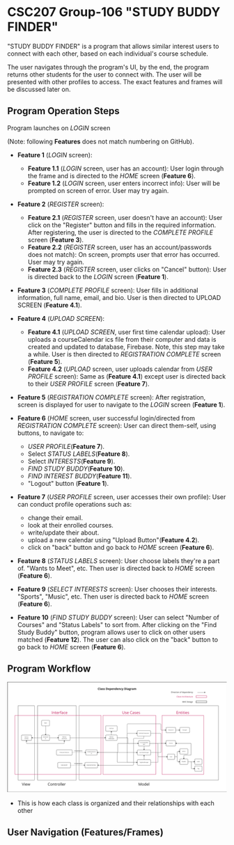# CSC207 Group-106 "STUDY BUDDY FINDER"

"STUDY BUDDY FINDER" is a program that allows similar interest users to connect with each other, based
on each individual's course schedule.

The user navigates through the program's UI, by the end, the program returns other students for the user to connect
with. The user will be presented with other profiles to access. The exact features and frames will be discussed later 
on.

## Program Operation Steps

Program launches on _LOGIN_ screen 

(Note: following **Features** does not match numbering on GitHub).
- **Feature 1** (_LOGIN_ screen):
  - **Feature 1.1** (_LOGIN_ screen, user has an account): User login through the frame and is directed to the _HOME_ 
screen (**Feature 6**).
  - **Feature 1.2** (_LOGIN_ screen, user enters incorrect info): User will be prompted on screen of error. User may try 
again.


- **Feature 2** (_REGISTER_ screen):
  - **Feature 2.1** (_REGISTER_ screen, user doesn't have an account): User click on the "Register" button and fills in 
  the required information.
    After registering, the user is directed to the _COMPLETE PROFILE_ screen (**Feature 3**).
  - **Feature 2.2** (_REGISTER_ screen, user has an account/passwords does not match): On screen, prompts user that
    error has occurred. User may try again.
  - **Feature 2.3** (_REGISTER_ screen, user clicks on "Cancel" button): User is directed back to the _LOGIN_ screen 
  (**Feature 1**).


- **Feature 3** (_COMPLETE PROFILE_ screen): User fills in additional information, full name, email, and bio. User is 
then directed to UPLOAD SCREEN (**Feature 4.1**).


- **Feature 4** (_UPLOAD SCREEN_):
  - **Feature 4.1** (_UPLOAD SCREEN_, user first time calendar upload): User uploads a courseCalendar ics file from 
  their computer and data is created and updated to database, Firebase. Note, this step may take a while. 
  User is then directed to _REGISTRATION COMPLETE_ screen (**Feature 5**).
  - **Feature 4.2** (_UPLOAD_ screen, user uploads calendar from _USER PROFILE_ screen): Same as (**Feature 4.1**) 
  except user is directed back to their _USER PROFILE_ screen (**Feature 7**).


- **Feature 5** (_REGISTRATION COMPLETE_ screen): After registration, screen is displayed for user to navigate to the
_LOGIN_ screen (**Feature 1**).


- **Feature 6** (_HOME_ screen, user successful login/directed from _REGISTRATION COMPLETE_ screen): User can direct 
them-self, 
using buttons, to navigate to:
  - _USER PROFILE_(**Feature 7**).
  - Select _STATUS LABELS_(**Feature 8**).
  - Select _INTERESTS_(**Feature 9**).
  - _FIND STUDY BUDDY_(**Feature 10**).
  - _FIND INTEREST BUDDY_(**Feature 11**).
  - "Logout" button (**Feature 1**).


- **Feature 7** (_USER PROFILE_ screen, user accesses their own profile): User can conduct profile operations 
such as:
  - change their email.
  - look at their enrolled courses.
  - write/update their about.
  - upload a new calendar using "Upload Button"(**Feature 4.2**).
  - click on "back" button and go back to _HOME_ screen (**Feature 6**).


- **Feature 8** (_STATUS LABELS_ screen): User choose labels they're a part of. "Wants to Meet", etc. Then user 
is directed back to _HOME_ screen (**Feature 6**).


- **Feature 9** (_SELECT INTERESTS_ screen): User chooses their interests. "Sports", "Music", etc. Then user is 
directed back to _HOME_ screen (**Feature 6**).


- **Feature 10** (_FIND STUDY BUDDY_ screen): User can select "Number of Courses" and "Status Labels" to sort from. After 
clicking on the "Find Study Buddy" button, program allows user to click on other users matched (**Feature 12**). 
The user can also click on the "back" button to go back to _HOME_ screen (**Feature 6**).


## Program Workflow

![image](images/ClassDependencyDiagram.png)

- This is how each class is organized and their relationships with each other

## User Navigation (Features/Frames)


